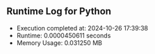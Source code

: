 ## Runtime Log for Python

- Execution completed at: 2024-10-26 17:39:38
- Runtime: 0.0000450611 seconds
- Memory Usage: 0.031250 MB

